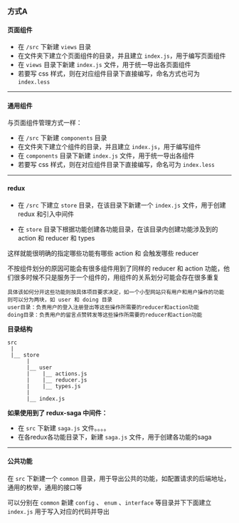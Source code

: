 ### 方式A

#### 页面组件

- 在 `/src` 下新建 `views` 目录
- 在文件夹下建立个页面组件的目录，并且建立 `index.js`，用于编写页面组件
- 在 `views` 目录下新建 `index.js` 文件，用于统一导出各页面组件
- 若要写 css 样式，则在对应组件目录下直接编写，命名方式也可为 `index.less`

-----

#### 通用组件

与页面组件管理方式一样：

- 在 `/src` 下新建 `components` 目录
- 在文件夹下建立个组件的目录，并且建立 `index.js`，用于编写组件
- 在 `components` 目录下新建 `index.js` 文件，用于统一导出各组件
- 若要写 css 样式，则在对应组件目录下直接编写，命名可为 `index.less`

----

#### redux

- 在 `/src` 下建立 `store` 目录，在该目录下新建一个 `index.js` 文件，用于创建 redux 和引入中间件

- 在 `store` 目录下根据功能创建各功能目录，在该目录内创建功能涉及到的 action 和 reducer 和 types

这样就能很明确的指定哪些功能有哪些 action 和 会触发哪些 reducer

不按组件划分的原因可能会有很多组件用到了同样的 reducer 和 action 功能，他们很多时候不只是服务于一个组件的，用组件的关系划分可能会存在很多重复

```
具体该如何分开这些功能则按具体项目要求决定，如一个小型网站只有用户和用户操作的功能
则可以分为两块，如 user 和 doing 目录
user目录：负责用户的登入注册登出等这些操作所需要的reducer和action功能
doing目录：负责用户的留言点赞转发等这些操作所需要的reducer和action功能
```

**目录结构**

```
src
 |	
 |__ store
      |
      |__ user
      |    |__ actions.js
      |    |__ reducer.js
      |    |__ types.js
      |
      |__ index.js
```

**如果使用到了 redux-saga 中间件：**

- 在 `src` 下新建 `saga.js` 文件。。。。
- 在各redux各功能目录下，新建 `saga.js` 文件，用于创建各功能的saga

-----

#### 公共功能

在 `src` 下新建一个 `common` 目录，用于导出公共的功能，如配置请求的后端地址，通用的枚举，通用的接口等

可以分别在 `common` 新建 `config` 、 `enum` 、`interface` 等目录并下下面建立 `index.js` 用于写入对应的代码并导出











